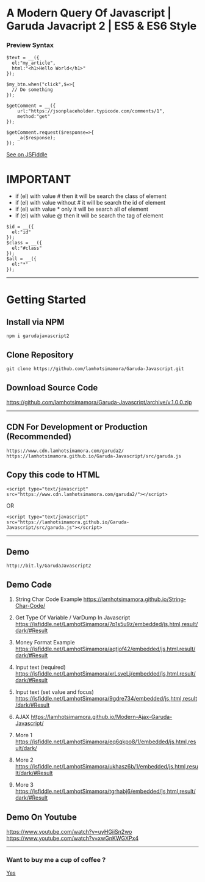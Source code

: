 # A Modern Query Of Javascript | Garuda Javacript 2 | ES5 & ES6 Style

### Preview Syntax 
```
$text = __({
  el:"my_article",
  html:"<h1>Hello World</h1>"
});
```

```
$my_btn.when("click",$=>{
  // Do something 
});

$getComment = __({
    url:"https://jsonplaceholder.typicode.com/comments/1",
    method:"get"
});

$getComment.request($response=>{
    _a($response);
});
```
<a href="https://jsfiddle.net/steoa1xn/1/">See on JSFiddle</a>

# IMPORTANT
- if (el) with value # then it will be search the class of element
- if (el) with value without # it will be search the id of element
- if (el) with value * only it will be search all of element
- if (el) with value @ then it will be search the tag of element
```
$id = __({
  el:"id"
});
$class = __({
  el:"#class"
});
$all = __({
  el:"*"
});
```
--------------------
# Getting Started

## Install via NPM
```
npm i garudajavascript2
```

## Clone Repository
```
git clone https://github.com/lamhotsimamora/Garuda-Javascript.git
```

## Download Source Code
https://github.com/lamhotsimamora/Garuda-Javascript/archive/v.1.0.0.zip

--------------------------------
## CDN For Development or Production (Recommended)
```
https://www.cdn.lamhotsimamora.com/garuda2/ 
https://lamhotsimamora.github.io/Garuda-Javascript/src/garuda.js
```
## Copy this code to HTML
```
<script type="text/javascript" src="https://www.cdn.lamhotsimamora.com/garuda2/"></script>
```
OR
```
<script type="text/javascript" src="https://lamhotsimamora.github.io/Garuda-Javascript/src/garuda.js"></script>
```
------------------------------

## Demo
```
http://bit.ly/GarudaJavascript2
```

## Demo Code
1. String Char Code Example 
https://lamhotsimamora.github.io/String-Char-Code/

2. Get Type Of Variable / VarDump In Javascript   
https://jsfiddle.net/LamhotSimamora/7p1s5u9z/embedded/js,html,result/dark/#Result

3. Money Format Example
https://jsfiddle.net/LamhotSimamora/aqtjof42/embedded/js,html,result/dark/#Result

4. Input text (required)
https://jsfiddle.net/LamhotSimamora/xrLsveLj/embedded/js,html,result/dark/#Result

5. Input text (set value and focus)
https://jsfiddle.net/LamhotSimamora/9gdre734/embedded/js,html,result/dark/#Result

6. AJAX
https://lamhotsimamora.github.io/Modern-Ajax-Garuda-Javascript/

7. More 1
https://jsfiddle.net/LamhotSimamora/eq6qkpo8/1/embedded/js,html,result/dark/

8. More 2
https://jsfiddle.net/LamhotSimamora/ukhasz6b/1/embedded/js,html,result/dark/#Result

9. More 3
https://jsfiddle.net/LamhotSimamora/tgrhabj6/embedded/js,html,result/dark/#Result

## Demo On Youtube
https://www.youtube.com/watch?v=uyHGiiSn2wo
https://www.youtube.com/watch?v=xwGnKWGXPx4


----------------

### Want to buy me a cup of coffee ?
<a href="http://ko-fi.com/Z8Z579XC">Yes</a>
